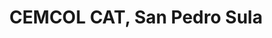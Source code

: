 ---
title: "CEMCOL CAT, San Pedro Sula"
url: /san-pedro-sula/cemcol-cat-san-pedro-sula/
shop: Dorfladen
---